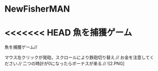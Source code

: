 # NewFisherMAN
<<<<<<< HEAD
魚を捕獲ゲーム
=======
魚を捕獲ゲーム//

マウス左クリックが発砲，スクロールにより鉄砲切り替え.//
お金を注意してください.//
二つの時計が0になったらボーナスが来る.//
![2.PNG]
